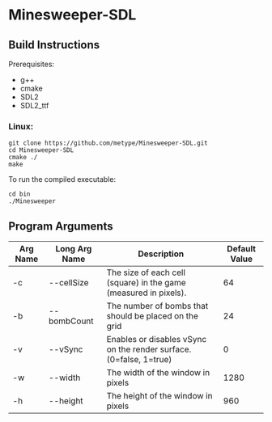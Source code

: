 # Minesweeper-SDL

## Build Instructions

Prerequisites:
* g++
* cmake
* SDL2
* SDL2_ttf

### Linux:
```
git clone https://github.com/metype/Minesweeper-SDL.git
cd Minesweeper-SDL
cmake ./ 
make
```
To run the compiled executable:
```
cd bin
./Minesweeper
```

## Program Arguments

| Arg Name | Long Arg Name | Description                                                        | Default Value |
| -------- | ------------- | ------------------------------------------------------------------ | ------------- |
| -c       | --cellSize    | The size of each cell (square) in the game (measured in pixels).   | 64            |
| -b       | --bombCount   | The number of bombs that should be placed on the grid              | 24            |
| -v       | --vSync       | Enables or disables vSync on the render surface. (0=false, 1=true) | 0             |
| -w       | --width       | The width of the window in pixels                                  | 1280          |
| -h       | --height      | The height of the window in pixels                                 | 960           |